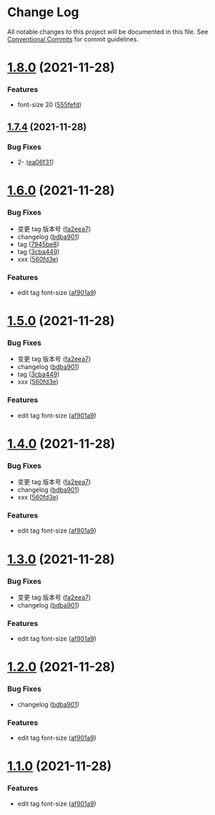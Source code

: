 # Change Log

All notable changes to this project will be documented in this file.
See [Conventional Commits](https://conventionalcommits.org) for commit guidelines.

# [1.8.0](https://github.com/weiTimes/monorepo-test/compare/tag@1.7.4...tag@1.8.0) (2021-11-28)


### Features

* font-size 20 ([555fefd](https://github.com/weiTimes/monorepo-test/commit/555fefd4447a92da924cdd2d53e053f98b694321))





## [1.7.4](https://github.com/weiTimes/monorepo-test/compare/tag@1.7.3...tag@1.7.4) (2021-11-28)


### Bug Fixes

* 2- ([ea06f31](https://github.com/weiTimes/monorepo-test/commit/ea06f3102b07316fa00f03cc8b42a9bc359bdfec))





# [1.6.0](https://github.com/weiTimes/monorepo-test/compare/tag@1.0.1...tag@1.6.0) (2021-11-28)


### Bug Fixes

* 变更 tag 版本号 ([fa2eea7](https://github.com/weiTimes/monorepo-test/commit/fa2eea7a2a5ef27965d91328162bda7160852e2e))
* changelog ([bdba901](https://github.com/weiTimes/monorepo-test/commit/bdba90144b1cfc60dccaaf393644c8b16af053c6))
* tag ([7945be8](https://github.com/weiTimes/monorepo-test/commit/7945be8e8cbdd2532368ba14ab644344fd258210))
* tag ([3cba449](https://github.com/weiTimes/monorepo-test/commit/3cba449000f0efa12e46140a3ba4f00b7c7cff6a))
* xxx ([560fd3e](https://github.com/weiTimes/monorepo-test/commit/560fd3e3b176b232a9581abbd1e566ded821e46d))


### Features

* edit tag font-size ([af901a9](https://github.com/weiTimes/monorepo-test/commit/af901a9e3f08e15c711704d3fdded58eacae259c))





# [1.5.0](https://github.com/weiTimes/monorepo-test/compare/tag@1.0.1...tag@1.5.0) (2021-11-28)


### Bug Fixes

* 变更 tag 版本号 ([fa2eea7](https://github.com/weiTimes/monorepo-test/commit/fa2eea7a2a5ef27965d91328162bda7160852e2e))
* changelog ([bdba901](https://github.com/weiTimes/monorepo-test/commit/bdba90144b1cfc60dccaaf393644c8b16af053c6))
* tag ([3cba449](https://github.com/weiTimes/monorepo-test/commit/3cba449000f0efa12e46140a3ba4f00b7c7cff6a))
* xxx ([560fd3e](https://github.com/weiTimes/monorepo-test/commit/560fd3e3b176b232a9581abbd1e566ded821e46d))


### Features

* edit tag font-size ([af901a9](https://github.com/weiTimes/monorepo-test/commit/af901a9e3f08e15c711704d3fdded58eacae259c))





# [1.4.0](https://github.com/weiTimes/monorepo-test/compare/tag@1.0.1...tag@1.4.0) (2021-11-28)


### Bug Fixes

* 变更 tag 版本号 ([fa2eea7](https://github.com/weiTimes/monorepo-test/commit/fa2eea7a2a5ef27965d91328162bda7160852e2e))
* changelog ([bdba901](https://github.com/weiTimes/monorepo-test/commit/bdba90144b1cfc60dccaaf393644c8b16af053c6))
* xxx ([560fd3e](https://github.com/weiTimes/monorepo-test/commit/560fd3e3b176b232a9581abbd1e566ded821e46d))


### Features

* edit tag font-size ([af901a9](https://github.com/weiTimes/monorepo-test/commit/af901a9e3f08e15c711704d3fdded58eacae259c))





# [1.3.0](https://github.com/weiTimes/monorepo-test/compare/tag@1.0.1...tag@1.3.0) (2021-11-28)


### Bug Fixes

* 变更 tag 版本号 ([fa2eea7](https://github.com/weiTimes/monorepo-test/commit/fa2eea7a2a5ef27965d91328162bda7160852e2e))
* changelog ([bdba901](https://github.com/weiTimes/monorepo-test/commit/bdba90144b1cfc60dccaaf393644c8b16af053c6))


### Features

* edit tag font-size ([af901a9](https://github.com/weiTimes/monorepo-test/commit/af901a9e3f08e15c711704d3fdded58eacae259c))





# [1.2.0](https://github.com/weiTimes/monorepo-test/compare/tag@1.0.1...tag@1.2.0) (2021-11-28)


### Bug Fixes

* changelog ([bdba901](https://github.com/weiTimes/monorepo-test/commit/bdba90144b1cfc60dccaaf393644c8b16af053c6))


### Features

* edit tag font-size ([af901a9](https://github.com/weiTimes/monorepo-test/commit/af901a9e3f08e15c711704d3fdded58eacae259c))





# [1.1.0](https://github.com/weiTimes/monorepo-test/compare/tag@1.0.1...tag@1.1.0) (2021-11-28)


### Features

* edit tag font-size ([af901a9](https://github.com/weiTimes/monorepo-test/commit/af901a9e3f08e15c711704d3fdded58eacae259c))
